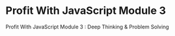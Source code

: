 # Profit With JavaScript Module 3
Profit With JavaScript Module 3 : Deep Thinking & Problem Solving
